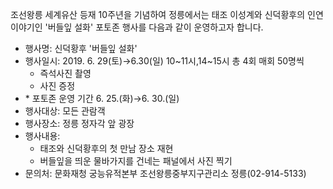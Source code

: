 조선왕릉 세계유산 등재 10주년을 기념하여 정릉에서는 태조 이성계와 신덕황후의 인연 이야기인 '버들잎 설화' 포토존 행사를 다음과 같이 운영하고자 합니다.

- 행사명: 신덕황후 '버들잎 설화'
- 행사일시: 2019. 6. 29(토)→6.30(일) 10~11시,14~15시 총 4회
  매회 50명씩
  - 즉석사진 촬영
  - 사진 증정
- \* 포토존 운영 기간 6. 25.(화)→6. 30.(일)
- 행사대상: 모든 관람객
- 행사장소: 정릉 정자각 앞 광장
- 행사내용:
  - 태조와 신덕황후의 첫 만남 장소 재현
  - 버들잎을 띄운 물바가지를 건네는 패널에서 사진 찍기
- 문의처: 문화재청 궁능유적본부 조선왕릉중부지구관리소 정릉(02-914-5133)